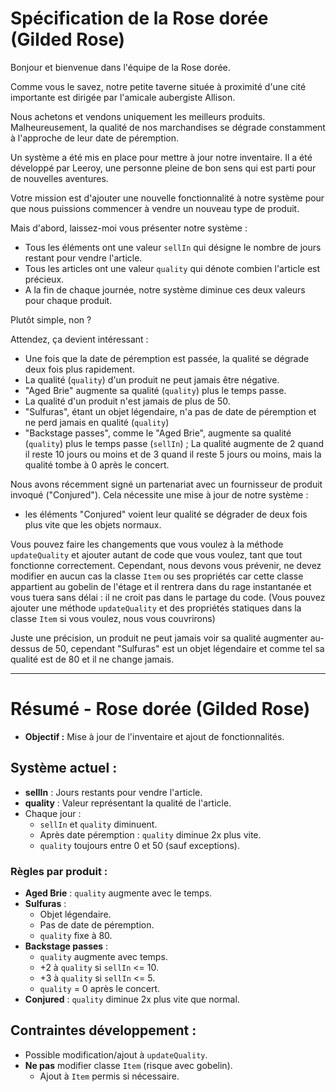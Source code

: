 # Spécification de la Rose dorée (Gilded Rose)

Bonjour et bienvenue dans l'équipe de la Rose dorée.

Comme vous le savez, notre petite taverne située à proximité d'une cité importante est dirigée par l'amicale aubergiste Allison.

Nous achetons et vendons uniquement les meilleurs produits.
Malheureusement, la qualité de nos marchandises se dégrade constamment à l'approche de leur date de péremption.

Un système a été mis en place pour mettre à jour notre inventaire.
Il a été développé par Leeroy, une personne pleine de bon sens qui est parti pour de nouvelles aventures.

Votre mission est d'ajouter une nouvelle fonctionnalité à notre système pour que nous puissions commencer à vendre un nouveau type de produit.

Mais d'abord, laissez-moi vous présenter notre système :

- Tous les éléments ont une valeur `sellIn` qui désigne le nombre de jours restant pour vendre l'article.
- Tous les articles ont une valeur `quality` qui dénote combien l'article est précieux.
- A la fin de chaque journée, notre système diminue ces deux valeurs pour chaque produit.

Plutôt simple, non ?

Attendez, ça devient intéressant :

- Une fois que la date de péremption est passée, la qualité se dégrade deux fois plus rapidement.
- La qualité (`quality`) d'un produit ne peut jamais être négative.
- "Aged Brie" augmente sa qualité (`quality`) plus le temps passe.
- La qualité d'un produit n'est jamais de plus de 50.
- "Sulfuras", étant un objet légendaire, n'a pas de date de péremption et ne perd jamais en qualité (`quality`)
- "Backstage passes", comme le "Aged Brie", augmente sa qualité (`quality`) plus le temps passe (`sellIn`) ; La qualité augmente de 2 quand il reste 10 jours ou moins et de 3 quand il reste 5 jours ou moins, mais la qualité tombe à 0 après le concert.

Nous avons récemment signé un partenariat avec un fournisseur de produit invoqué ("Conjured").
Cela nécessite une mise à jour de notre système :

- les éléments "Conjured" voient leur qualité se dégrader de deux fois plus vite que les objets normaux.

Vous pouvez faire les changements que vous voulez à la méthode `updateQuality` et ajouter autant de code que vous voulez, tant que tout fonctionne correctement.
Cependant, nous devons vous prévenir, ne devez modifier en aucun cas la classe `Item` ou ses propriétés car cette classe appartient au gobelin de l'étage et il rentrera dans du rage instantanée et vous tuera sans délai : il ne croit pas dans le partage du code.
(Vous pouvez ajouter une méthode `updateQuality` et des propriétés statiques dans la classe `Item` si vous voulez, nous vous couvrirons)

Juste une précision, un produit ne peut jamais voir sa qualité augmenter au-dessus de 50, cependant "Sulfuras" est un objet légendaire et comme tel sa qualité est de 80 et il ne change jamais.

----
# Résumé - Rose dorée (Gilded Rose)

- **Objectif :** Mise à jour de l'inventaire et ajout de fonctionnalités.

## Système actuel :
- **sellIn** : Jours restants pour vendre l'article.
- **quality** : Valeur représentant la qualité de l'article.
- Chaque jour :
  - `sellIn` et `quality` diminuent.
  - Après date péremption : `quality` diminue 2x plus vite.
  - `quality` toujours entre 0 et 50 (sauf exceptions).

### Règles par produit :
- **Aged Brie** : `quality` augmente avec le temps.
- **Sulfuras** :
  - Objet légendaire.
  - Pas de date de péremption.
  - `quality` fixe à 80.
- **Backstage passes** :
  - `quality` augmente avec temps.
  - +2 à `quality` si `sellIn` <= 10.
  - +3 à `quality` si `sellIn` <= 5.
  - `quality` = 0 après le concert.
- **Conjured** : `quality` diminue 2x plus vite que normal.

## Contraintes développement :
- Possible modification/ajout à `updateQuality`.
- **Ne pas** modifier classe `Item` (risque avec gobelin).
  - Ajout à `Item` permis si nécessaire.
